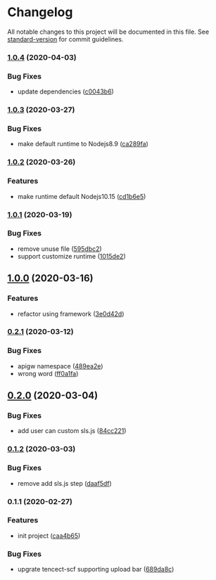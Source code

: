# Changelog

All notable changes to this project will be documented in this file. See [standard-version](https://github.com/conventional-changelog/standard-version) for commit guidelines.

### [1.0.4](https://github.com/serverless-components/tencent-nextjs/compare/v1.0.3...v1.0.4) (2020-04-03)


### Bug Fixes

* update dependencies ([c0043b6](https://github.com/serverless-components/tencent-nextjs/commit/c0043b6e1bb96c0a8598c4b4fcb7e7481ce4ba42))

### [1.0.3](https://github.com/serverless-components/tencent-nextjs/compare/v1.0.2...v1.0.3) (2020-03-27)


### Bug Fixes

* make default runtime to Nodejs8.9 ([ca289fa](https://github.com/serverless-components/tencent-nextjs/commit/ca289fa5e990ecdd854f5fd3089486e54e288d83))

### [1.0.2](https://github.com/serverless-components/tencent-nextjs/compare/v1.0.1...v1.0.2) (2020-03-26)


### Features

* make runtime default Nodejs10.15 ([cd1b6e5](https://github.com/serverless-components/tencent-nextjs/commit/cd1b6e507f21ce18a9ed1748e9caad3bde79f910))

### [1.0.1](https://github.com/serverless-components/tencent-nextjs/compare/v1.0.0...v1.0.1) (2020-03-19)


### Bug Fixes

* remove unuse file ([595dbc2](https://github.com/serverless-components/tencent-nextjs/commit/595dbc2d3ec1a71ae3c6ede850167b42496d417b))
* support customize runtime ([1015de2](https://github.com/serverless-components/tencent-nextjs/commit/1015de22ed354fab8fcfc7e4811efeaef4ed97c1))

## [1.0.0](https://github.com/serverless-components/tencent-nextjs/compare/v0.2.1...v1.0.0) (2020-03-16)


### Features

* refactor using framework ([3e0d42d](https://github.com/serverless-components/tencent-nextjs/commit/3e0d42d6d30f8f95b92b9578aaf6df2ff748d08e))

### [0.2.1](https://github.com/serverless-components/tencent-nextjs/compare/v0.2.0...v0.2.1) (2020-03-12)


### Bug Fixes

* apigw namespace ([489ea2e](https://github.com/serverless-components/tencent-nextjs/commit/489ea2e792cba4b370a1f96d6691a44159452c21))
* wrong word ([ff0a1fa](https://github.com/serverless-components/tencent-nextjs/commit/ff0a1fa487f55866f888f9b2223c1d3189906055))

## [0.2.0](https://github.com/serverless-components/tencent-nextjs/compare/v0.1.2...v0.2.0) (2020-03-04)


### Bug Fixes

* add user can custom sls.js ([84cc221](https://github.com/serverless-components/tencent-nextjs/commit/84cc221ee362fecebdad3b444cce50e7a5459839))

### [0.1.2](https://github.com/serverless-components/tencent-nextjs/compare/v0.1.1...v0.1.2) (2020-03-03)


### Bug Fixes

* remove add sls.js step ([daaf5df](https://github.com/serverless-components/tencent-nextjs/commit/daaf5dfd81d980044fcf62a73b599e839287c8ad))

### 0.1.1 (2020-02-27)


### Features

* init project ([caa4b65](https://github.com/serverless-components/tencent-nextjs/commit/caa4b65cdd5052a204fac7a35530d5814a7aa07e))


### Bug Fixes

* upgrate tencect-scf supporting upload bar ([689da8c](https://github.com/serverless-components/tencent-nextjs/commit/689da8c8d0a51649828fe664d94e3359baa8d651))
